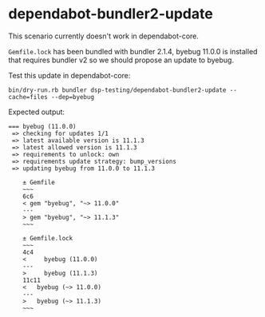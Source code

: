 # dependabot-bundler2-update

This scenario currently doesn't work in dependabot-core.

`Gemfile.lock` has been bundled with bundler 2.1.4, byebug 11.0.0 is installed that requires bundler v2 so we should propose an update to byebug.

Test this update in dependabot-core:

```
bin/dry-run.rb bundler dsp-testing/dependabot-bundler2-update --cache=files --dep=byebug
```

Expected output:

```
=== byebug (11.0.0)
 => checking for updates 1/1
 => latest available version is 11.1.3
 => latest allowed version is 11.1.3
 => requirements to unlock: own
 => requirements update strategy: bump_versions
 => updating byebug from 11.0.0 to 11.1.3

    ± Gemfile
    ~~~
    6c6
    < gem "byebug", "~> 11.0.0"
    ---
    > gem "byebug", "~> 11.1.3"
    ~~~

    ± Gemfile.lock
    ~~~
    4c4
    <     byebug (11.0.0)
    ---
    >     byebug (11.1.3)
    11c11
    <   byebug (~> 11.0.0)
    ---
    >   byebug (~> 11.1.3)
    ~~~
 ```
